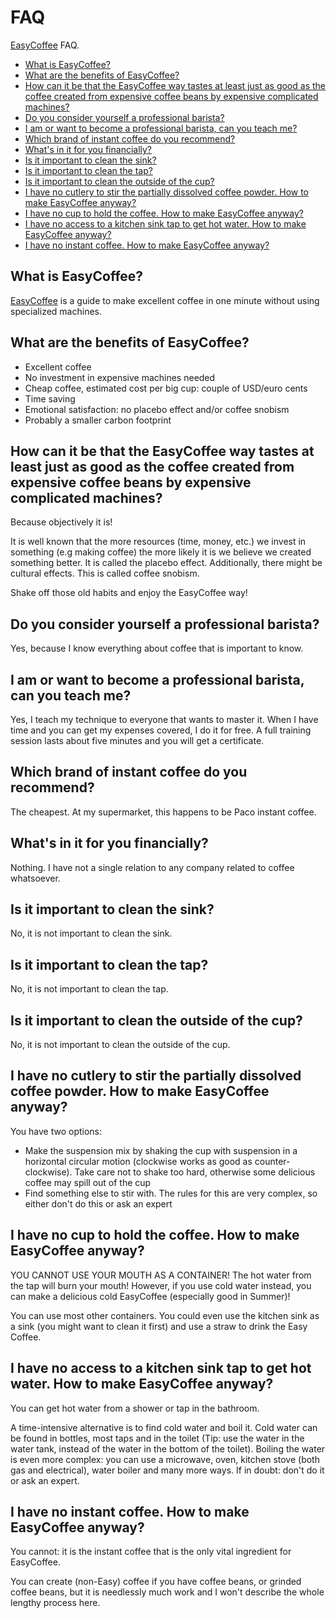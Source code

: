 # FAQ

[EasyCoffee](README.md) FAQ.

  * [What is EasyCoffee?](#what-is-easycoffee)
  * [What are the benefits of EasyCoffee?](#what-are-the-benefits-of-easycoffee)
  * [How can it be that the EasyCoffee way tastes at least just as good as the coffee created from expensive coffee beans by expensive complicated machines?](#how-can-it-be-that-the-easycoffee-way-tastes-at-least-just-as-good-as-the-coffee-created-from-expensive-coffee-beans-by-expensive-complicated-machines)
  * [Do you consider yourself a professional barista?](#do-you-consider-yourself-a-professional-barista)
  * [I am or want to become a professional barista, can you teach me?](#i-am-or-want-to-become-a-professional-barista-can-you-teach-me)
  * [Which brand of instant coffee do you recommend?](#which-brand-of-instant-coffee-do-you-recommend)
  * [What's in it for you financially?](#whats-in-it-for-you-financially)
  * [Is it important to clean the sink?](#is-it-important-to-clean-the-sink)
  * [Is it important to clean the tap?](#is-it-important-to-clean-the-tap)
  * [Is it important to clean the outside of the cup?](#is-it-important-to-clean-the-outside-of-the-cup)
  * [I have no cutlery to stir the partially dissolved coffee powder. How to make EasyCoffee anyway?](#i-have-no-cutlery-to-stir-the-partially-dissolved-coffee-powder-how-to-make-easycoffee-anyway)
  * [I have no cup to hold the coffee. How to make EasyCoffee anyway?](#i-have-no-cup-to-hold-the-coffee-how-to-make-easycoffee-anyway)
  * [I have no access to a kitchen sink tap to get hot water. How to make EasyCoffee anyway?](#i-have-no-access-to-a-kitchen-sink-tap-to-get-hot-water-how-to-make-easycoffee-anyway)
  * [I have no instant coffee. How to make EasyCoffee anyway?](#i-have-no-instant-coffee-how-to-make-easycoffee-anyway)

## What is EasyCoffee?

[EasyCoffee](README.md) is a guide to make excellent coffee in one minute without using specialized machines.

## What are the benefits of EasyCoffee?

 * Excellent coffee
 * No investment in expensive machines needed
 * Cheap coffee, estimated cost per big cup: couple of USD/euro cents
 * Time saving
 * Emotional satisfaction: no placebo effect and/or coffee snobism
 * Probably a smaller carbon footprint

## How can it be that the EasyCoffee way tastes at least just as good as the coffee created from expensive coffee beans by expensive complicated machines?

Because objectively it is! 

It is well known that the more resources (time, money, etc.) we invest in something (e.g making coffee) the more likely it is we believe we created something better. It is called the placebo effect. Additionally, there might be cultural effects. This is called coffee snobism. 

Shake off those old habits and enjoy the EasyCoffee way!

## Do you consider yourself a professional barista?

Yes, because I know everything about coffee that is important to know.

## I am or want to become a professional barista, can you teach me?

Yes, I teach my technique to everyone that wants to master it. When I have time and you can get my expenses covered, I do it for free. A full training session lasts about five minutes and you will get a certificate.

## Which brand of instant coffee do you recommend?

The cheapest. At my supermarket, this happens to be Paco instant coffee.

## What's in it for you financially?

Nothing. I have not a single relation to any company related to coffee whatsoever.

## Is it important to clean the sink?

No, it is not important to clean the sink.

## Is it important to clean the tap?

No, it is not important to clean the tap.

## Is it important to clean the outside of the cup?

No, it is not important to clean the outside of the cup.

## I have no cutlery to stir the partially dissolved coffee powder. How to make EasyCoffee anyway?

You have two options:
 * Make the suspension mix by shaking the cup with suspension in a horizontal circular motion (clockwise works as good as counter-clockwise). Take care not to shake too hard, otherwise some delicious coffee may spill out of the cup
 * Find something else to stir with. The rules for this are very complex, so either don't do this or ask an expert

## I have no cup to hold the coffee. How to make EasyCoffee anyway?

YOU CANNOT USE YOUR MOUTH AS A CONTAINER! The hot water from the tap will burn your mouth! However, if you use cold water instead, you can make a delicious cold EasyCoffee (especially good in Summer)!

You can use most other containers. You could even use the kitchen sink as a sink (you might want to clean it first) and use a straw to drink the Easy Coffee.

## I have no access to a kitchen sink tap to get hot water. How to make EasyCoffee anyway?

You can get hot water from a shower or tap in the bathroom.

A time-intensive alternative is to find cold water and boil it. Cold water can be found in bottles, most taps and in the toilet (Tip: use the water in the water tank, instead of the water in the bottom of the toilet). Boiling the water is even more complex: you can use a microwave, oven, kitchen stove (both gas and electrical), water boiler and many more ways. If in doubt: don't do it or ask an expert.

## I have no instant coffee. How to make EasyCoffee anyway?

You cannot: it is the instant coffee that is the only vital ingredient for EasyCoffee.

You can create (non-Easy) coffee if you have coffee beans, or grinded coffee beans, but it is needlessly much work and I won't describe the whole lengthy process here. 
